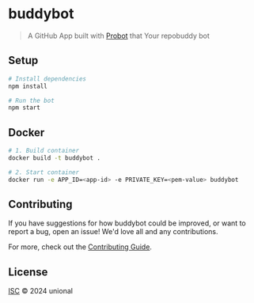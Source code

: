 # buddybot

> A GitHub App built with [Probot](https://github.com/probot/probot) that Your repobuddy bot

## Setup

```sh
# Install dependencies
npm install

# Run the bot
npm start
```

## Docker

```sh
# 1. Build container
docker build -t buddybot .

# 2. Start container
docker run -e APP_ID=<app-id> -e PRIVATE_KEY=<pem-value> buddybot
```

## Contributing

If you have suggestions for how buddybot could be improved, or want to report a bug, open an issue! We'd love all and any contributions.

For more, check out the [Contributing Guide](CONTRIBUTING.md).

## License

[ISC](LICENSE) © 2024 unional
